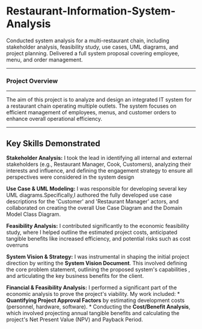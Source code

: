 # Restaurant-Information-System-Analysis
Conducted system analysis for a multi-restaurant chain, including stakeholder analysis, feasibility study, use cases, UML diagrams, and project planning. Delivered a full system proposal covering employee, menu, and order management.


---
### **Project Overview**
---
The aim of this project is to analyze and design an integrated IT system for a restaurant chain operating multiple outlets. The system focuses on efficient management of employees, menus, and customer orders to enhance overall operational efficiency.


---
**Key Skills Demonstrated**
---
**Stakeholder Analysis:** I took the lead in identifying all internal and external stakeholders (e.g., Restaurant Manager, Cook, Customers), analyzing their interests and influence, and defining the engagement strategy to ensure all perspectives were considered in the system design

**Use Case & UML Modeling:** I was responsible for developing several key UML diagrams.Specifically,I authored the fully developed use case descriptions for the 'Customer' and 'Restaurant Manager' actors, and collaborated on creating the overall Use Case Diagram and the Domain Model Class Diagram.

**Feasibility Analysis:** I contributed significantly to the economic feasibility study, where I helped outline the estimated project costs, anticipated tangible benefits like increased efficiency, and potential risks such as cost overruns

**System Vision & Strategy:** I was instrumental in shaping the initial project direction by writing the **System Vision Document**. This involved defining the core problem statement, outlining the proposed system's capabilities , and articulating the key business benefits for the client.

**Financial & Feasibility Analysis:** I performed a significant part of the economic analysis to prove the project's viability. My work included:
    * **Quantifying Project Approval Factors** by estimating development costs (personnel, hardware, software).
    * Conducting the **Cost/Benefit Analysis**, which involved projecting annual tangible benefits  and calculating the project's Net Present Value (NPV) and Payback Period.
